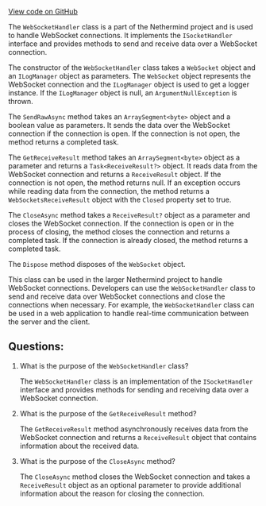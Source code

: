 [View code on GitHub](https://github.com/nethermindeth/nethermind/Nethermind.Sockets/WebSocketHandler.cs)

The `WebSocketHandler` class is a part of the Nethermind project and is used to handle WebSocket connections. It implements the `ISocketHandler` interface and provides methods to send and receive data over a WebSocket connection.

The constructor of the `WebSocketHandler` class takes a `WebSocket` object and an `ILogManager` object as parameters. The `WebSocket` object represents the WebSocket connection and the `ILogManager` object is used to get a logger instance. If the `ILogManager` object is null, an `ArgumentNullException` is thrown.

The `SendRawAsync` method takes an `ArraySegment<byte>` object and a boolean value as parameters. It sends the data over the WebSocket connection if the connection is open. If the connection is not open, the method returns a completed task.

The `GetReceiveResult` method takes an `ArraySegment<byte>` object as a parameter and returns a `Task<ReceiveResult?>` object. It reads data from the WebSocket connection and returns a `ReceiveResult` object. If the connection is not open, the method returns null. If an exception occurs while reading data from the connection, the method returns a `WebSocketsReceiveResult` object with the `Closed` property set to true.

The `CloseAsync` method takes a `ReceiveResult?` object as a parameter and closes the WebSocket connection. If the connection is open or in the process of closing, the method closes the connection and returns a completed task. If the connection is already closed, the method returns a completed task.

The `Dispose` method disposes of the `WebSocket` object.

This class can be used in the larger Nethermind project to handle WebSocket connections. Developers can use the `WebSocketHandler` class to send and receive data over WebSocket connections and close the connections when necessary. For example, the `WebSocketHandler` class can be used in a web application to handle real-time communication between the server and the client.
## Questions: 
 1. What is the purpose of the `WebSocketHandler` class?
    
    The `WebSocketHandler` class is an implementation of the `ISocketHandler` interface and provides methods for sending and receiving data over a WebSocket connection.

2. What is the purpose of the `GetReceiveResult` method?
    
    The `GetReceiveResult` method asynchronously receives data from the WebSocket connection and returns a `ReceiveResult` object that contains information about the received data.

3. What is the purpose of the `CloseAsync` method?
    
    The `CloseAsync` method closes the WebSocket connection and takes a `ReceiveResult` object as an optional parameter to provide additional information about the reason for closing the connection.
